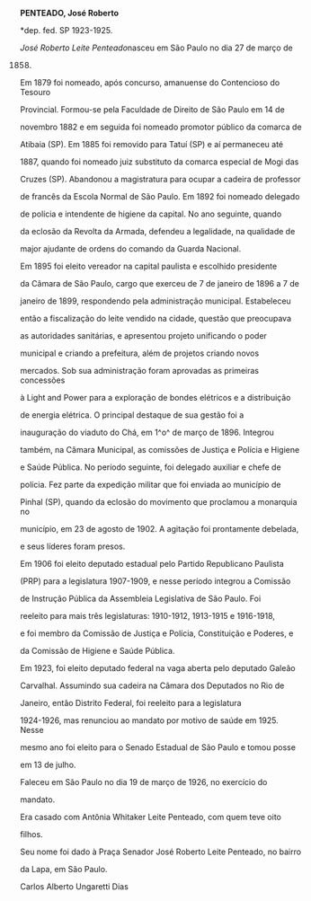 **PENTEADO, José Roberto**



\*dep. fed. SP 1923-1925.



*José Roberto Leite Penteado*nasceu em São Paulo no dia 27 de março de

1858.



Em 1879 foi nomeado, após concurso, amanuense do Contencioso do Tesouro

Provincial. Formou-se pela Faculdade de Direito de São Paulo em 14 de

novembro 1882 e em seguida foi nomeado promotor público da comarca de

Atibaia (SP). Em 1885 foi removido para Tatuí (SP) e aí permaneceu até

1887, quando foi nomeado juiz substituto da comarca especial de Mogi das

Cruzes (SP). Abandonou a magistratura para ocupar a cadeira de professor

de francês da Escola Normal de São Paulo. Em 1892 foi nomeado delegado

de polícia e intendente de higiene da capital. No ano seguinte, quando

da eclosão da Revolta da Armada, defendeu a legalidade, na qualidade de

major ajudante de ordens do comando da Guarda Nacional.



Em 1895 foi eleito vereador na capital paulista e escolhido presidente

da Câmara de São Paulo, cargo que exerceu de 7 de janeiro de 1896 a 7 de

janeiro de 1899, respondendo pela administração municipal. Estabeleceu

então a fiscalização do leite vendido na cidade, questão que preocupava

as autoridades sanitárias, e apresentou projeto unificando o poder

municipal e criando a prefeitura, além de projetos criando novos

mercados. Sob sua administração foram aprovadas as primeiras concessões

à Light and Power para a exploração de bondes elétricos e a distribuição

de energia elétrica. O principal destaque de sua gestão foi a

inauguração do viaduto do Chá, em 1^o^ de março de 1896. Integrou

também, na Câmara Municipal, as comissões de Justiça e Polícia e Higiene

e Saúde Pública. No período seguinte, foi delegado auxiliar e chefe de

polícia. Fez parte da expedição militar que foi enviada ao município de

Pinhal (SP), quando da eclosão do movimento que proclamou a monarquia no

município, em 23 de agosto de 1902. A agitação foi prontamente debelada,

e seus líderes foram presos.



Em 1906 foi eleito deputado estadual pelo Partido Republicano Paulista

(PRP) para a legislatura 1907-1909, e nesse período integrou a Comissão

de Instrução Pública da Assembleia Legislativa de São Paulo. Foi

reeleito para mais três legislaturas: 1910-1912, 1913-1915 e 1916-1918,

e foi membro da Comissão de Justiça e Polícia, Constituição e Poderes, e

da Comissão de Higiene e Saúde Pública.



Em 1923, foi eleito deputado federal na vaga aberta pelo deputado Galeão

Carvalhal. Assumindo sua cadeira na Câmara dos Deputados no Rio de

Janeiro, então Distrito Federal, foi reeleito para a legislatura

1924-1926, mas renunciou ao mandato por motivo de saúde em 1925. Nesse

mesmo ano foi eleito para o Senado Estadual de São Paulo e tomou posse

em 13 de julho.



Faleceu em São Paulo no dia 19 de março de 1926, no exercício do

mandato.



Era casado com Antônia Whitaker Leite Penteado, com quem teve oito

filhos.



Seu nome foi dado à Praça Senador José Roberto Leite Penteado, no bairro

da Lapa, em São Paulo.



Carlos Alberto Ungaretti Dias



